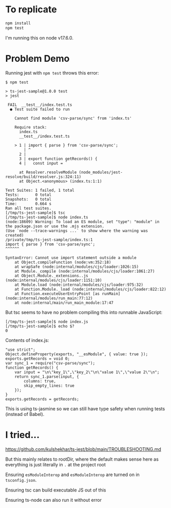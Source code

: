 # To replicate

```sh
npm install
npm test
```

I'm running this on node v17.6.0.

# Problem Demo

Running jest with `npm test` throws this error:

```
$ npm test

> ts-jest-sample@1.0.0 test
> jest

 FAIL  __test__/index.test.ts
  ● Test suite failed to run

    Cannot find module 'csv-parse/sync' from 'index.ts'

    Require stack:
      index.ts
      __test__/index.test.ts

    > 1 | import { parse } from 'csv-parse/sync';
        | ^
      2 |
      3 | export function getRecords() {
      4 |   const input = `

      at Resolver.resolveModule (node_modules/jest-resolve/build/resolver.js:324:11)
      at Object.<anonymous> (index.ts:1:1)

Test Suites: 1 failed, 1 total
Tests:       0 total
Snapshots:   0 total
Time:        0.664 s
Ran all test suites.
[/tmp/ts-jest-sample]$ tsc
[/tmp/ts-jest-sample]$ node index.ts
(node:18609) Warning: To load an ES module, set "type": "module" in the package.json or use the .mjs extension.
(Use `node --trace-warnings ...` to show where the warning was created)
/private/tmp/ts-jest-sample/index.ts:1
import { parse } from 'csv-parse/sync';
^^^^^^

SyntaxError: Cannot use import statement outside a module
    at Object.compileFunction (node:vm:352:18)
    at wrapSafe (node:internal/modules/cjs/loader:1026:15)
    at Module._compile (node:internal/modules/cjs/loader:1061:27)
    at Object.Module._extensions..js (node:internal/modules/cjs/loader:1151:10)
    at Module.load (node:internal/modules/cjs/loader:975:32)
    at Function.Module._load (node:internal/modules/cjs/loader:822:12)
    at Function.executeUserEntryPoint [as runMain] (node:internal/modules/run_main:77:12)
    at node:internal/main/run_main_module:17:47
```

But tsc seems to have no problem compiling this into runnable JavaScript:

```
[/tmp/ts-jest-sample]$ node index.js
[/tmp/ts-jest-sample]$ echo $?
0
```

Contents of index.js:

```
"use strict";
Object.defineProperty(exports, "__esModule", { value: true });
exports.getRecords = void 0;
var sync_1 = require("csv-parse/sync");
function getRecords() {
    var input = "\n\"key_1\",\"key_2\"\n\"value 1\",\"value 2\"\n";
    return sync_1.parse(input, {
        columns: true,
        skip_empty_lines: true
    });
}
exports.getRecords = getRecords;
```

This is using ts-jasmine so we can still have type safety when running tests (instead of Babel).

# I tried...

https://github.com/kulshekhar/ts-jest/blob/main/TROUBLESHOOTING.md

But this mainly relates to rootDir, where the default makes sense here as everything is just literally in `.` at the project root

Ensuring `esModuleInterop` and `esModuleInterop` are turned on in  `tsconfig.json`. 

Ensuring tsc can build executable JS out of this

Ensuring ts-node can also run it without error

